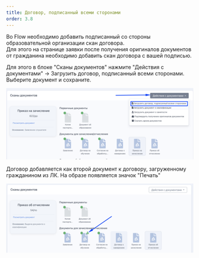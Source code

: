 ```yaml
---
title: Договор, подписанный всеми сторонами
order: 3.8
---
```


Во Flow необходимо добавить подписанный со стороны образовательной организации скан договора.\
Для этого на странице заявки после получения оригиналов документов от гражданина необходимо добавить скан договора с вашей подписью.

Для этого в блоке "Сканы документов" нажмите "Действия с документами" ->  Загрузить договор, подписанный всеми сторонами. Выберите документ и сохраните.

![](<../.gitbook/assets/image (27).png>)

Договор добавляется как второй документ к договору, загруженному гражданином из ЛК. На образе появляется значок "Печать"

![](<../.gitbook/assets/image (28).png>)
